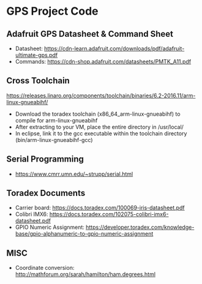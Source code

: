 # GPS Project Code

## Adafruit GPS Datasheet & Command Sheet
- Datasheet: https://cdn-learn.adafruit.com/downloads/pdf/adafruit-ultimate-gps.pdf
- Commands: https://cdn-shop.adafruit.com/datasheets/PMTK_A11.pdf

## Cross Toolchain 
https://releases.linaro.org/components/toolchain/binaries/6.2-2016.11/arm-linux-gnueabihf/
- Download the toradex toolchain (x86_64_arm-linux-gnueabihf) to compile for arm-linux-gnueabihf
- After extracting to your VM, place the entire directory in /usr/local/
- In eclipse, link it to the gcc executable within the toolchain directory (bin/arm-linux-gnueabihf-gcc)

## Serial Programming
- https://www.cmrr.umn.edu/~strupp/serial.html

## Toradex Documents
- Carrier board: https://docs.toradex.com/100069-iris-datasheet.pdf
- Colibri IMX6: https://docs.toradex.com/102075-colibri-imx6-datasheet.pdf
- GPIO Numeric Assignment: https://developer.toradex.com/knowledge-base/gpio-alphanumeric-to-gpio-numeric-assignment

## MISC
- Coordinate conversion: http://mathforum.org/sarah/hamilton/ham.degrees.html